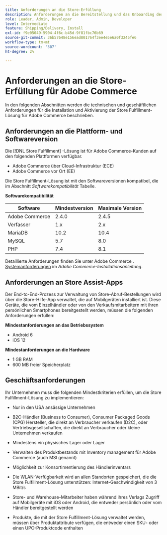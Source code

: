 ```yaml
---
title: Anforderungen an die Store-Erfüllung
description: Anforderungen an die Bereitstellung und das Onboarding der [!DNL Store Fulfillment solution].
role: Leader, Admin, Developer
level: Intermediate
feature: Shipping/Delivery, Install
exl-id: f9e05049-5904-4f6c-b45d-9f81fbc76b69
source-git-commit: 36b57648e156ead801764f3ee4e5e6a0f3245fe6
workflow-type: tm+mt
source-wordcount: '307'
ht-degree: 2%

---
```


# Anforderungen an die Store-Erfüllung für Adobe Commerce

In den folgenden Abschnitten werden die technischen und geschäftlichen Anforderungen für die Installation und Aktivierung der Store Fulfillment-Lösung für Adobe Commerce beschrieben.

## Anforderungen an die Plattform- und Softwareversion

Die [!DNL Store Fulfillment] -Lösung ist für Adobe Commerce-Kunden auf den folgenden Plattformen verfügbar.

- Adobe Commerce über Cloud-Infrastruktur (ECE)
- Adobe Commerce vor Ort (EE)

Die Store Fulfillment-Lösung ist mit den Softwareversionen kompatibel, die im Abschnitt *Softwarekompatibilität* Tabelle.

**Softwarekompatibilität**

| **Software** | **Mindestversion** | **Maximale Version** |
|----------------|---------------------|---------------------|
| Adobe Commerce | 2.4.0 | 2.4.5 |
| Verfasser | 1.x | 2.x |
| MariaDB | 10.2 | 10.4 |
| MySQL | 5.7 | 8.0 |
| PHP | 7.4 | 8.1 |

Detaillierte Anforderungen finden Sie unter Adobe Commerce . [Systemanforderungen](https://experienceleague.adobe.com/docs/commerce-operations/installation-guide/system-requirements.html) im *Adobe Commerce-Installationsanleitung*.

## Anforderungen an Store Assist-Apps

Der End-to-End-Prozess zur Verwaltung von Store-Abruf-Bestellungen wird über die Store-Hilfe-App verwaltet, die auf Mobilgeräten installiert ist. Diese Geräte, die vom Einzelhändler oder von den Verkaufsmitarbeitern mit ihren persönlichen Smartphones bereitgestellt werden, müssen die folgenden Anforderungen erfüllen:

**Mindestanforderungen an das Betriebssystem**

- Android 6
- iOS 12

**Mindestanforderungen an die Hardware**

- 1 GB RAM
- 600 MB freier Speicherplatz

## Geschäftsanforderungen

Ihr Unternehmen muss die folgenden Mindestkriterien erfüllen, um die Store Fulfillment-Lösung zu implementieren:

- Nur in den USA ansässige Unternehmen

- B2C-Händler (Business to Consumer), Consumer Packaged Goods (CPG) Hersteller, die direkt an Verbraucher verkaufen (D2C), oder Vertriebsgesellschaften, die direkt an Verbraucher oder kleine Unternehmen verkaufen

- Mindestens ein physisches Lager oder Lager

- Verwalten des Produktbestands mit Inventory management für Adobe Commerce (auch MSI genannt)

- Möglichkeit zur Konsortimentierung des Händlerinventars

- Die WLAN-Verfügbarkeit wird an allen Standorten gespeichert, die die Store Fulfillment-Lösung unterstützen: Internet-Geschwindigkeit von 3 MBit/s

- Store- und Warehouse-Mitarbeiter haben während ihres Verlags Zugriff auf Mobilgeräte mit iOS oder Android, die entweder persönlich oder vom Händler bereitgestellt werden

- Produkte, die mit der Store Fulfillment-Lösung verwaltet werden, müssen über Produktattribute verfügen, die entweder einen SKU- oder einen UPC-Produktcode enthalten
